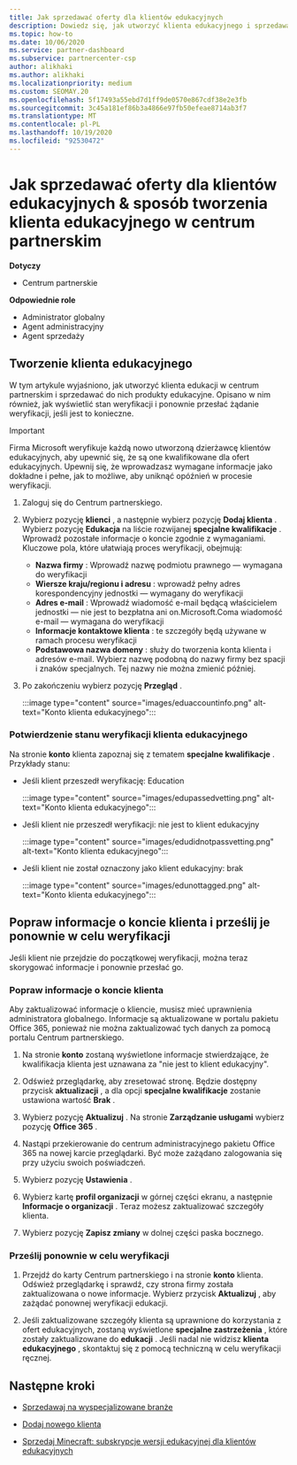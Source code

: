 ```yaml
---
title: Jak sprzedawać oferty dla klientów edukacyjnych
description: Dowiedz się, jak utworzyć klienta edukacyjnego i sprzedawać oferty w centrum partnerskim. Obejmuje potwierdzenie stanu weryfikacji dla klienta edukacyjnego.
ms.topic: how-to
ms.date: 10/06/2020
ms.service: partner-dashboard
ms.subservice: partnercenter-csp
author: alikhaki
ms.author: alikhaki
ms.localizationpriority: medium
ms.custom: SEOMAY.20
ms.openlocfilehash: 5f17493a55ebd7d1ff9de0570e867cdf38e2e3fb
ms.sourcegitcommit: 3c45a181ef86b3a4866e97fb50efeae8714ab3f7
ms.translationtype: MT
ms.contentlocale: pl-PL
ms.lasthandoff: 10/19/2020
ms.locfileid: "92530472"
---
```

# <a name="how-to-sell-offers-to-education-customers--how-to-create-an-education-customer-in-partner-center"></a>Jak sprzedawać oferty dla klientów edukacyjnych & sposób tworzenia klienta edukacyjnego w centrum partnerskim

**Dotyczy**

- Centrum partnerskie

**Odpowiednie role**

- Administrator globalny
- Agent administracyjny
- Agent sprzedaży

## <a name="create-an-education-customer"></a>Tworzenie klienta edukacyjnego

W tym artykule wyjaśniono, jak utworzyć klienta edukacji w centrum partnerskim i sprzedawać do nich produkty edukacyjne. Opisano w nim również, jak wyświetlić stan weryfikacji i ponownie przesłać żądanie weryfikacji, jeśli jest to konieczne.

> [!IMPORTANT]
> Firma Microsoft weryfikuje każdą nowo utworzoną dzierżawcę klientów edukacyjnych, aby upewnić się, że są one kwalifikowane dla ofert edukacyjnych.  Upewnij się, że wprowadzasz wymagane informacje jako dokładne i pełne, jak to możliwe, aby uniknąć opóźnień w procesie weryfikacji.

1. Zaloguj się do Centrum partnerskiego.

2. Wybierz pozycję **klienci** , a następnie wybierz pozycję **Dodaj klienta** . Wybierz pozycję **Edukacja** na liście rozwijanej **specjalne kwalifikacje** .  Wprowadź pozostałe informacje o koncie zgodnie z wymaganiami.  Kluczowe pola, które ułatwiają proces weryfikacji, obejmują:

   - **Nazwa firmy** : Wprowadź nazwę podmiotu prawnego — wymagana do weryfikacji
   - **Wiersze kraju/regionu i adresu** : wprowadź pełny adres korespondencyjny jednostki — wymagany do weryfikacji
   - **Adres e-mail** : Wprowadź wiadomość e-mail będącą właścicielem jednostki — nie jest to bezpłatna ani on.Microsoft.Coma wiadomość e-mail — wymagana do weryfikacji
   - **Informacje kontaktowe klienta** : te szczegóły będą używane w ramach procesu weryfikacji
   - **Podstawowa nazwa domeny** : służy do tworzenia konta klienta i adresów e-mail.  Wybierz nazwę podobną do nazwy firmy bez spacji i znaków specjalnych.  Tej nazwy nie można zmienić później.

3. Po zakończeniu wybierz pozycję **Przegląd** .

   :::image type="content" source="images/eduaccountinfo.png" alt-text="Konto klienta edukacyjnego":::

### <a name="confirm-your-education-customers-verification-status"></a>Potwierdzenie stanu weryfikacji klienta edukacyjnego

Na stronie **konto** klienta zapoznaj się z tematem **specjalne kwalifikacje** .
Przykłady stanu:

- Jeśli klient przeszedł weryfikację: Education

   :::image type="content" source="images/edupassedvetting.png" alt-text="Konto klienta edukacyjnego":::

- Jeśli klient nie przeszedł weryfikacji: nie jest to klient edukacyjny

   :::image type="content" source="images/edudidnotpassvetting.png" alt-text="Konto klienta edukacyjnego":::

- Jeśli klient nie został oznaczony jako klient edukacyjny: brak

   :::image type="content" source="images/edunottagged.png" alt-text="Konto klienta edukacyjnego":::

## <a name="correct-the-customer-account-info-and-resubmit-for-verification"></a>Popraw informacje o koncie klienta i prześlij je ponownie w celu weryfikacji

Jeśli klient nie przejdzie do początkowej weryfikacji, można teraz skorygować informacje i ponownie przesłać go.

### <a name="correct-the-customer-account-information"></a>Popraw informacje o koncie klienta

Aby zaktualizować informacje o kliencie, musisz mieć uprawnienia administratora globalnego. Informacje są aktualizowane w portalu pakietu Office 365, ponieważ nie można zaktualizować tych danych za pomocą portalu Centrum partnerskiego.

1. Na stronie **konto** zostaną wyświetlone informacje stwierdzające, że kwalifikacja klienta jest uznawana za "nie jest to klient edukacyjny".

2. Odśwież przeglądarkę, aby zresetować stronę. Będzie dostępny przycisk **aktualizacji** , a dla opcji **specjalne kwalifikacje** zostanie ustawiona wartość **Brak** .

3. Wybierz pozycję **Aktualizuj** . Na stronie **Zarządzanie usługami** wybierz pozycję **Office 365** .

4. Nastąpi przekierowanie do centrum administracyjnego pakietu Office 365 na nowej karcie przeglądarki. Być może zażądano zalogowania się przy użyciu swoich poświadczeń.

5. Wybierz pozycję **Ustawienia** .

6. Wybierz kartę **profil organizacji** w górnej części ekranu, a następnie **Informacje o organizacji** . Teraz możesz zaktualizować szczegóły klienta.

7. Wybierz pozycję **Zapisz zmiany** w dolnej części paska bocznego.  

### <a name="resubmit-for-verification"></a>Prześlij ponownie w celu weryfikacji

1. Przejdź do karty Centrum partnerskiego i na stronie **konto** klienta. Odśwież przeglądarkę i sprawdź, czy strona firmy została zaktualizowana o nowe informacje. Wybierz przycisk **Aktualizuj** , aby zażądać ponownej weryfikacji edukacji.

2. Jeśli zaktualizowane szczegóły klienta są uprawnione do korzystania z ofert edukacyjnych, zostaną wyświetlone **specjalne zastrzeżenia** , które zostały zaktualizowane do **edukacji** . Jeśli nadal nie widzisz **klienta edukacyjnego** , skontaktuj się z pomocą techniczną w celu weryfikacji ręcznej.

## <a name="next-steps"></a>Następne kroki

- [Sprzedawaj na wyspecjalizowane branże](get-special-pricing-for-offers.md)

- [Dodaj nowego klienta](add-a-new-customer.md)

- [Sprzedaj Minecraft: subskrypcje wersji edukacyjnej dla klientów edukacyjnych](minecraft-subscriptions.md)
